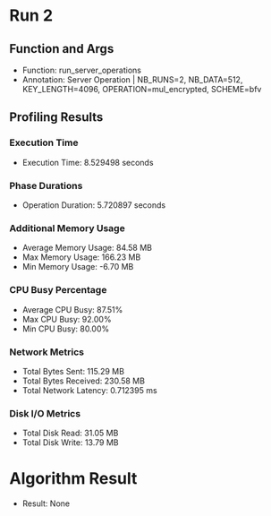 # Run 2
## Function and Args
- Function: run_server_operations
- Annotation: Server Operation | NB_RUNS=2, NB_DATA=512, KEY_LENGTH=4096, OPERATION=mul_encrypted, SCHEME=bfv
## Profiling Results
### Execution Time
- Execution Time: 8.529498 seconds
### Phase Durations
- Operation Duration: 5.720897 seconds
### Additional Memory Usage
- Average Memory Usage: 84.58 MB
- Max Memory Usage: 166.23 MB
- Min Memory Usage: -6.70 MB
### CPU Busy Percentage
- Average CPU Busy: 87.51%
- Max CPU Busy: 92.00%
- Min CPU Busy: 80.00%
### Network Metrics
- Total Bytes Sent: 115.29 MB
- Total Bytes Received: 230.58 MB
- Total Network Latency: 0.712395 ms
### Disk I/O Metrics
- Total Disk Read: 31.05 MB
- Total Disk Write: 13.79 MB
# Algorithm Result
- Result: None
